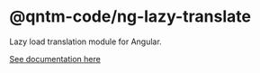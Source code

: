 # @qntm-code/ng-lazy-translate

Lazy load translation module for Angular.

[See documentation here](/packages/ng-lazy-translate/README.md)
